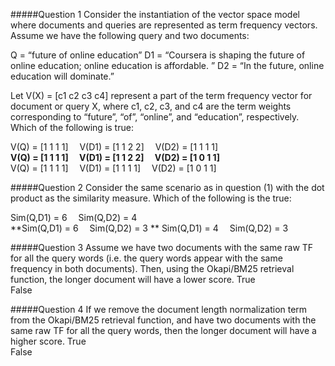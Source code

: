 #####Question 1
Consider the instantiation of the vector space model where documents and queries are represented as term frequency vectors. Assume we have the following query and two documents: 

Q = “future of online education” 
D1 = “Coursera is shaping the future of online education; online education is affordable. ” 
D2 = “In the future, online education will dominate.” 

Let V(X) = [c1 c2 c3 c4] represent a part of the term frequency vector for document or query X, where c1, c2, c3, and c4 are the term weights corresponding to “future”, “of”, “online”, and “education”, respectively. Which of the following is true:
 
V(Q) = [1 1 1 1] 	V(D1) = [1 1 2 2] 	V(D2) = [1 1 1 1]			
**V(Q) = [1 1 1 1] 	V(D1) = [1 1 2 2] 	V(D2) = [1 0 1 1]**	 	
V(Q) = [1 1 1 1] 	V(D1) = [1 1 1 1] 	V(D2) = [1 0 1 1]			
 

#####Question 2
Consider the same scenario as in question (1) with the dot product as the similarity measure. Which of the following is the true:
 
Sim(Q,D1) = 6 	Sim(Q,D2) = 4			
**Sim(Q,D1) = 6 	Sim(Q,D2) = 3 **
Sim(Q,D1) = 4 	Sim(Q,D2) = 3			
 

#####Question 3
Assume we have two documents with the same raw TF for all the query words (i.e. the query words appear with the same frequency in both documents). Then, using the Okapi/BM25 retrieval function, the longer document will have a lower score.
True			
False 
 

#####Question 4
If we remove the document length normalization term from the Okapi/BM25 retrieval function, and have two documents with the same raw TF for all the query words, then the longer document will have a higher score.
True			
False 
